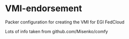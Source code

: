 # VMI-endorsement

Packer configuration for creating the VMI for EGI FedCloud

Lots of info taken from github.com/Misenko/comfy

